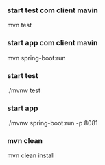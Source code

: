 ### start test com client mavin ###
mvn test
### start app com client mavin ###
mvn spring-boot:run





### start test ###
./mvnw test

### start app ###
./mvnw spring-boot:run -p 8081


### mvn clean ###
mvn clean install
